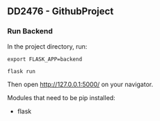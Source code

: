 ## DD2476 - GithubProject

### Run Backend

In the project directory, run:

`export FLASK_APP=backend`

`flask run`

Then open http://127.0.0.1:5000/ on your navigator.

Modules that need to be pip installed:
- flask
